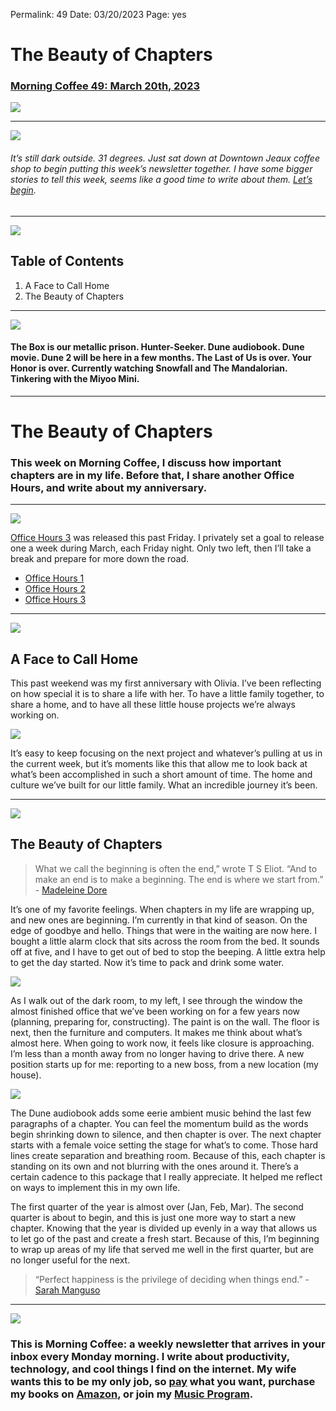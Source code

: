 
Permalink: 49
Date: 03/20/2023
Page: yes

# The Beauty of Chapters

### [Morning Coffee 49: March 20th, 2023][1]

![][image-1]

---- 

![][image-2]

###### It’s still dark outside. 31 degrees. Just sat down at Downtown Jeaux coffee shop to begin putting this week’s newsletter together. I have some bigger stories to tell this week, seems like a good time to write about them. [Let’s begin][2].

---- 

![][image-3]

## Table of Contents

1. A Face to Call Home
2. The Beauty of Chapters

---- 

![][image-4]

#### The Box is our metallic prison. Hunter-Seeker. Dune audiobook. Dune movie. Dune 2 will be here in a few months. The Last of Us is over. Your Honor is over. Currently watching Snowfall and The Mandalorian. Tinkering with the Miyoo Mini.

---- 

# The Beauty of Chapters

### This week on Morning Coffee, I discuss how important chapters are in my life. Before that, I share another Office Hours, and write about my anniversary.

---- 

![][image-5]

[Office Hours 3][3] was released this past Friday. I privately set a goal to release one a week during March, each Friday night. Only two left, then I’ll take a break and prepare for more down the road.

- [Office Hours 1][4]
- [Office Hours 2][5]
- [Office Hours 3][6]

---- 

![][image-6]

## A Face to Call Home

This past weekend was my first anniversary with Olivia. I’ve been reflecting on how special it is to share a life with her. To have a little family together, to share a home, and to have all these little house projects we’re always working on.

![][image-7]

It’s easy to keep focusing on the next project and whatever’s pulling at us in the current week, but it’s moments like this that allow me to look back at what’s been accomplished in such a short amount of time. The home and culture we’ve built for our little family. What an incredible journey it’s been.

---- 

![][image-8]

## The Beauty of Chapters

> What we call the beginning is often the end,” wrote T S Eliot. “And to make an end is to make a beginning. The end is where we start from.” - [Madeleine Dore][7]

It’s one of my favorite feelings. When chapters in my life are wrapping up, and new ones are beginning. I’m currently in that kind of season. On the edge of goodbye and hello. Things that were in the waiting are now here. I bought a little alarm clock that sits across the room from the bed. It sounds off at five, and I have to get out of bed to stop the beeping. A little extra help to get the day started. Now it’s time to pack and drink some water.

![][image-9]

As I walk out of the dark room, to my left, I see through the window the almost finished office that we’ve been working on for a few years now (planning, preparing for, constructing). The paint is on the wall. The floor is next, then the furniture and computers. It makes me think about what’s almost here. When going to work now, it feels like closure is approaching. I’m less than a month away from no longer having to drive there. A new position starts up for me: reporting to a new boss, from a new location (my house). 

![][image-10]

The Dune audiobook adds some eerie ambient music behind the last few paragraphs of a chapter. You can feel the momentum build as the words begin shrinking down to silence, and then chapter is over. The next chapter starts with a female voice setting the stage for what’s to come. Those hard lines create separation and breathing room. Because of this, each chapter is standing on its own and not blurring with the ones around it. There’s a certain cadence to this package that I really appreciate. It helped me reflect on ways to implement this in my own life.

The first quarter of the year is almost over (Jan, Feb, Mar). The second quarter is about to begin, and this is just one more way to start a new chapter. Knowing that the year is divided up evenly in a way that allows us to let go of the past and create a fresh start. Because of this, I’m beginning to wrap up areas of my life that served me well in the first quarter, but are no longer useful for the next.

> “Perfect happiness is the privilege of deciding when things end.” - [Sarah Manguso][8]

---- 

![][image-11]

### This is Morning Coffee: a weekly newsletter that arrives in your inbox every Monday morning. I write about productivity, technology, and cool things I find on the internet. My wife wants this to be my only job, so [pay][9] what you want, purchase my books on [Amazon][10], or join my [Music Program][11].

[1]:	https://nashp.com/49
[2]:	mailto:nashp@me.com
[3]:	https://music.apple.com/us/playlist/office-hours-3/pl.u-8aAVobeCoBYEYN
[4]:	https://music.apple.com/us/playlist/office-hours-volume-1/pl.u-8aAVoP6uoBYEYN
[5]:	https://music.apple.com/us/playlist/office-hours-volume-2/pl.u-WabZloaIdBPzPW
[6]:	https://music.apple.com/us/playlist/office-hours-3/pl.u-8aAVobeCoBYEYN
[7]:	https://madeleinedore.substack.com/p/endings
[8]:	https://madeleinedore.substack.com/p/endings
[9]:	https://buy.stripe.com/fZe4jqd135LRc4U4gj
[10]:	https://www.amazon.com/dp/B0CQQG3JCF?binding=paperback&ref=dbs_dp_awt_sb_pc_tpbk
[11]:	https://patreon.com/nashp

[image-1]:	https://nashp.com/_media/mc.gif
[image-2]:	https://i.imgur.com/RMvPglk.jpg
[image-3]:	https://i.imgur.com/eO2hcg2.jpg
[image-4]:	https://media3.giphy.com/media/p1hrnnFlbP4WPqi0kM/giphy.gif?cid=2154d3d79e9c38e52745570359605fa7211f158cb28de519&rid=giphy.gif&ct=g
[image-5]:	https://i.imgur.com/k0Ix2tP.jpg
[image-6]:	https://i.imgur.com/7E4hK2x.jpg
[image-7]:	https://i.imgur.com/JvQ7pL1.jpg
[image-8]:	https://i.imgur.com/wiNOJhp.jpg
[image-9]:	https://i.imgur.com/x3Ytfii.jpg
[image-10]:	https://i.imgur.com/LyxpmTQ.jpg
[image-11]:	https://i.imgur.com/MwejBou.jpg